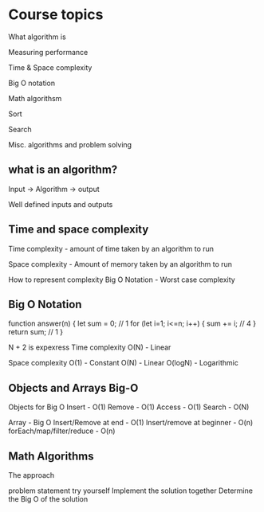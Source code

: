 # Course topics

What algorithm is

Measuring performance

Time & Space complexity

Big O notation

Math algorithsm

Sort

Search

Misc. algorithms and problem solving

## what is an algorithm?

Input -> Algorithm -> output

Well defined inputs and outputs

## Time and space complexity

Time complexity - amount of time taken by an algorithm to run

Space complexity - Amount of memory taken by an algorithm to run

How to represent complexity
Big O Notation - Worst case complexity

## Big O Notation

function answer(n) {
let sum = 0; // 1
for (let i=1; i<=n; i++) {
sum += i; // 4
}
return sum; // 1
}

N + 2 is expexress
Time complexity O(N) - Linear

Space complexity
O(1) - Constant
O(N) - Linear
O(logN) - Logarithmic

## Objects and Arrays Big-O

Objects for Big O
Insert - O(1)
Remove - O(1)
Access - O(1)
Search - O(N)

Array - Big O
Insert/Remove at end - O(1)
Insert/remove at beginner - O(n)
forEach/map/filter/reduce - O(n)

## Math Algorithms

The approach

problem statement
try yourself
Implement the solution together
Determine the Big O of the solution
